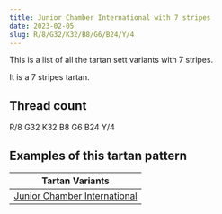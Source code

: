 ```yaml
---
title: Junior Chamber International with 7 stripes
date: 2023-02-05
slug: R/8/G32/K32/B8/G6/B24/Y/4
---
```

This is a list of all the tartan sett variants with 7 stripes.

It is a 7 stripes tartan.


## Thread count
R/8 G32 K32 B8 G6 B24 Y/4

## Examples of this tartan pattern

| Tartan Variants |
|---------------|
| [Junior Chamber International](/variants/r/8/g32/k32/b8/g6/b24/y/4-b304080-g008000-k000000-rc00000-yf0c000)||
